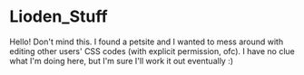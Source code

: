 # Lioden_Stuff
Hello! Don't mind this. I found a petsite and I wanted to mess around with editing other users' CSS codes (with explicit permission, ofc).
I have no clue what I'm doing here, but I'm sure I'll work it out eventually :)
